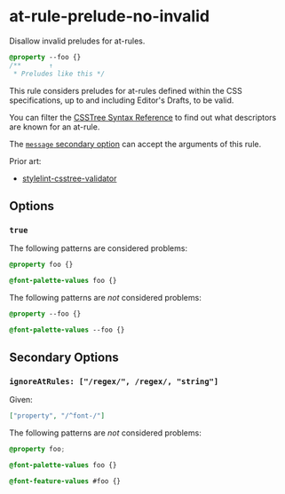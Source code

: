# at-rule-prelude-no-invalid

Disallow invalid preludes for at-rules.

<!-- prettier-ignore -->
```css
@property --foo {}
/**       ↑
 * Preludes like this */
```

This rule considers preludes for at-rules defined within the CSS specifications, up to and including Editor's Drafts, to be valid.

You can filter the [CSSTree Syntax Reference](https://csstree.github.io/docs/syntax/) to find out what descriptors are known for an at-rule.

The [`message` secondary option](../../../docs/user-guide/configure.md#message) can accept the arguments of this rule.

Prior art:

- [stylelint-csstree-validator](https://www.npmjs.com/package/stylelint-csstree-validator)

## Options

### `true`

The following patterns are considered problems:

<!-- prettier-ignore -->
```css
@property foo {}
```

<!-- prettier-ignore -->
```css
@font-palette-values foo {}
```

The following patterns are _not_ considered problems:

<!-- prettier-ignore -->
```css
@property --foo {}
```

<!-- prettier-ignore -->
```css
@font-palette-values --foo {}
```

## Secondary Options

### `ignoreAtRules: ["/regex/", /regex/, "string"]`

Given:

```json
["property", "/^font-/"]
```

The following patterns are _not_ considered problems:

<!-- prettier-ignore -->
```css
@property foo;
```

<!-- prettier-ignore -->
```css
@font-palette-values foo {}
```

<!-- prettier-ignore -->
```css
@font-feature-values #foo {}
```
